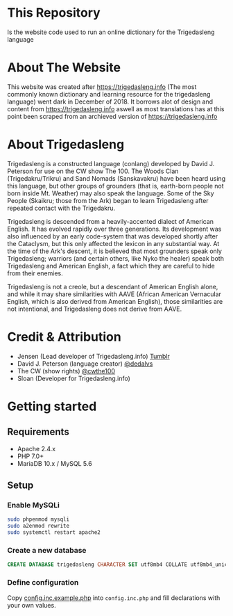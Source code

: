 # This Repository
Is the website code used to run an online dictionary for the Trigedasleng language

# About The Website
This website was created after https://trigedasleng.info (The most commonly known dictionary and learning resource for the trigedasleng language) went dark in December of 2018. It borrows alot of design and content from https://trigedasleng.info aswell as most translations has at this point been scraped from an archieved version of https://trigedasleng.info

# About Trigedasleng
Trigedasleng is a constructed language (conlang) developed by David J. Peterson for use on the CW show The 100. The Woods Clan (Trigedakru/Trikru) and Sand Nomads (Sanskavakru) have been heard using this language, but other groups of grounders (that is, earth-born people not born inside Mt. Weather) may also speak the language. Some of the Sky People (Skaikru; those from the Ark) began to learn Trigedasleng after repeated contact with the Trigedakru.

Trigedasleng is descended from a heavily-accented dialect of American English. It has evolved rapidly over three generations. Its development was also influenced by an early code-system that was developed shortly after the Cataclysm, but this only affected the lexicon in any substantial way. At the time of the Ark's descent, it is believed that most grounders speak only Trigedasleng; warriors (and certain others, like Nyko the healer) speak both Trigedasleng and American English, a fact which they are careful to hide from their enemies.

Trigedasleng is not a creole, but a descendant of American English alone, and while it may share similarities with AAVE (African American Vernacular English, which is also derived from American English), those similarities are not intentional, and Trigedasleng does not derive from AAVE.

# Credit & Attribution
* Jensen (Lead developer of Trigedasleng.info) [Tumblr](http://smallerontheoutside.tumblr.com/) 
* David J. Peterson (language creator) [@dedalvs](http://twitter.com/dedalvs)
* The CW (show rights) [@cwthe100](http://twitter.com/cwthe100)
* Sloan (Developer for Trigedasleng.info)

# Getting started

## Requirements
- Apache 2.4.x
- PHP 7.0+
- MariaDB 10.x / MySQL 5.6

## Setup

### Enable MySQLi

```bash
sudo phpenmod mysqli
sudo a2enmod rewrite
sudo systemctl restart apache2
```

### Create a new database
```sql
CREATE DATABASE trigedasleng CHARACTER SET utf8mb4 COLLATE utf8mb4_unicode_ci;
```

### Define configuration
Copy [config.inc.example.php](includes/config.inc.example.php) into `config.inc.php` and fill declarations with your own values.

